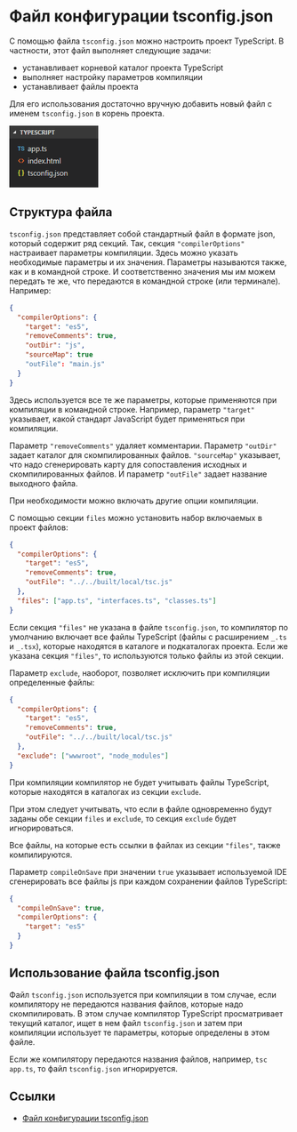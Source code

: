 # Файл конфигурации tsconfig.json

С помощью файла `tsconfig.json` можно настроить проект TypeScript. В частности, этот файл выполняет следующие задачи:

- устанавливает корневой каталог проекта TypeScript
- выполняет настройку параметров компиляции
- устанавливает файлы проекта

Для его использования достаточно вручную добавить новый файл с именем `tsconfig.json` в корень проекта.

![Файл конфигурации tsconfig.json](config-1.png)

## Структура файла

`tsconfig.json` представляет собой стандартный файл в формате json, который содержит ряд секций. Так, секция `"compilerOptions"` настраивает параметры компиляции. Здесь можно указать необходимые параметры и их значения. Параметры называются также, как и в командной строке. И соответственно значения мы им можем передать те же, что передаются в командной строке (или терминале). Например:

```json
{
  "compilerOptions": {
    "target": "es5",
    "removeComments": true,
    "outDir": "js",
    "sourceMap": true
    "outFile": "main.js"
  }
}
```

Здесь используется все те же параметры, которые применяются при компиляции в командной строке. Например, параметр `"target"` указывает, какой стандарт JavaScript будет применяться при компиляции.

Параметр `"removeComments"` удаляет комментарии. Параметр `"outDir"` задает каталог для скомпилированных файлов. `"sourceMap"` указывает, что надо сгенерировать карту для сопоставления исходных и скомпилированных файлов. И параметр `"outFile"` задает название выходного файла.

При необходимости можно включать другие опции компиляции.

С помощью секции `files` можно установить набор включаемых в проект файлов:

```json
{
  "compilerOptions": {
    "target": "es5",
    "removeComments": true,
    "outFile": "../../built/local/tsc.js"
  },
  "files": ["app.ts", "interfaces.ts", "classes.ts"]
}
```

Если секция `"files"` не указана в файле `tsconfig.json`, то компилятор по умолчанию включает все файлы TypeScript (файлы с расширением `_.ts` и `_.tsx`), которые находятся в каталоге и подкаталогах проекта. Если же указана секция `"files"`, то используются только файлы из этой секции.

Параметр `exclude`, наоборот, позволяет исключить при компиляции определенные файлы:

```json
{
  "compilerOptions": {
    "target": "es5",
    "removeComments": true,
    "outFile": "../../built/local/tsc.js"
  },
  "exclude": ["wwwroot", "node_modules"]
}
```

При компиляции компилятор не будет учитывать файлы TypeScript, которые находятся в каталогах из секции `exclude`.

При этом следует учитывать, что если в файле одновременно будут заданы обе секции `files` и `exclude`, то секция `exclude` будет игнорироваться.

Все файлы, на которые есть ссылки в файлах из секции `"files"`, также компилируются.

Параметр `compileOnSave` при значении `true` указывает используемой IDE сгенерировать все файлы js при каждом сохранении файлов TypeScript:

```json
{
  "compileOnSave": true,
  "compilerOptions": {
    "target": "es5"
  }
}
```

## Использование файла tsconfig.json

Файл `tsconfig.json` используется при компиляции в том случае, если компилятору не передаются названия файлов, которые надо скомпилировать. В этом случае компилятор TypeScript просматривает текущий каталог, ищет в нем файл `tsconfig.json` и затем при компиляции использует те параметры, которые определены в этом файле.

Если же компилятору передаются названия файлов, например, `tsc app.ts`, то файл `tsconfig.json` игнорируется.

## Ссылки

- [Файл конфигурации tsconfig.json](https://metanit.com/web/typescript/1.5.php)
